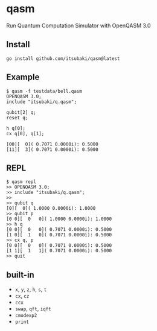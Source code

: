 # qasm
Run Quantum Computation Simulator with OpenQASM 3.0


## Install

```shell
go install github.com/itsubaki/qasm@latest
```

## Example

```shell
$ qasm -f testdata/bell.qasm
OPENQASM 3.0;
include "itsubaki/q.qasm";

qubit[2] q;
reset q;

h q[0];
cx q[0], q[1];

[00][  0]( 0.7071 0.0000i): 0.5000
[11][  3]( 0.7071 0.0000i): 0.5000
```

## REPL

```shell
$ qasm repl
>> OPENQASM 3.0;
>> include "itsubaki/q.qasm";
>> 
>> qubit q
[0][  0]( 1.0000 0.0000i): 1.0000
>> qubit p
[0 0][  0   0]( 1.0000 0.0000i): 1.0000
>> h q
[0 0][  0   0]( 0.7071 0.0000i): 0.5000
[1 0][  1   0]( 0.7071 0.0000i): 0.5000
>> cx q, p
[0 0][  0   0]( 0.7071 0.0000i): 0.5000
[1 1][  1   1]( 0.7071 0.0000i): 0.5000
>> quit
```

## built-in

 * `x`, `y`, `z`, `h`, `s`, `t`
 * `cx`, `cz`
 * `ccx`
 * `swap`, `qft`, `iqft`
 * `cmodexp2`
 * `print`
